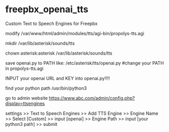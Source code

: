 # freepbx_openai_tts
Custom Text to Speech Engines for Freepbx


modify /var/www/html/admin/modules/tts/agi-bin/propolys-tts.agi

mkdir /var/lib/asterisk/sounds/tts

chown asterisk:asterisk /var/lib/asterisk/sounds/tts

save openai.py to PATH like:
/etc/asterisk/tts/openai.py #change your PATH in propolys-tts.agi

INPUT your openai URL and KEY into openai.py!!!!

find your python path
/usr/bin/python3

go to admin website
https://www.abc.com/admin/config.php?display=ttsengines

settings >> Text to Speech Engines >> Add TTS Engine >> Engine Name >> Select [Custom] >> input [openai] >> Engine Path >> input [your python3 path] >> submit
